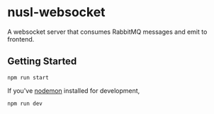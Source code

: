 # nusl-websocket
A websocket server that consumes RabbitMQ messages and emit to frontend.

## Getting Started
```
npm run start
```
If you've [nodemon](https://nodemon.io/) installed for development,
```
npm run dev
```
